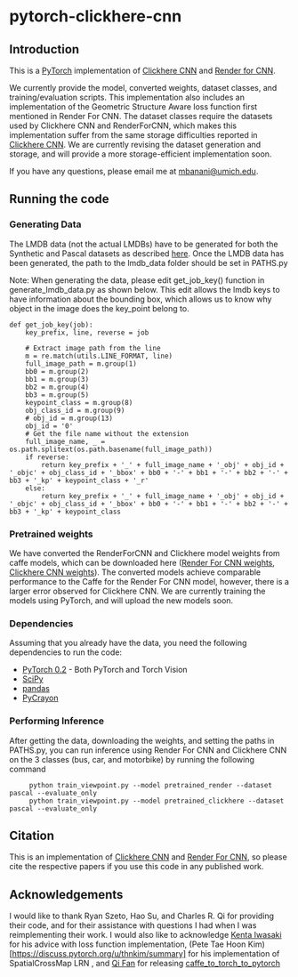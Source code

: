 # pytorch-clickhere-cnn

## Introduction

This is a [PyTorch](http://pytorch.org) implementation of [Clickhere CNN](https://github.com/rszeto/click-here-cnn) and [Render for CNN](https://github.com/shapenet/RenderForCNN).

We currently provide the model, converted weights, dataset classes, and training/evaluation scripts. This implementation also includes an implementation of the Geometric Structure Aware loss function first mentioned in Render For CNN. The dataset classes require the datasets used by Clickhere CNN and RenderForCNN, which makes this implementation suffer from the same storage difficulties reported in [Clickhere CNN](https://github.come/rszeto/click-here-cnn). We are currently revising the dataset generation and storage, and will provide a more storage-efficient implementation soon.

If you have any questions, please email me at mbanani@umich.edu.

## Running the code

### Generating Data

The LMDB data (not the actual LMDBs) have to be generated for both the Synthetic and Pascal datasets as described [here](https://github.com/rszeto/click-here-cnn/blob/master/README.md#generating-training-data). Once the LMDB data has been generated, the path to the lmdb_data folder should be set in PATHS.py

Note: When generating the data, please edit get_job_key() function in generate_lmdb_data.py as shown below. This edit allows the lmdb keys to have information about the bounding box, which allows us to know why object in the image does the key_point belong to.

    def get_job_key(job):
        key_prefix, line, reverse = job

        # Extract image path from the line
        m = re.match(utils.LINE_FORMAT, line)
        full_image_path = m.group(1)
        bb0 = m.group(2)
        bb1 = m.group(3)
        bb2 = m.group(4)
        bb3 = m.group(5)
        keypoint_class = m.group(8)
        obj_class_id = m.group(9)
        # obj_id = m.group(13)
        obj_id = '0'
        # Get the file name without the extension
        full_image_name, _ = os.path.splitext(os.path.basename(full_image_path))
        if reverse:
            return key_prefix + '_' + full_image_name + '_obj' + obj_id + '_objc' + obj_class_id + '_bbox' + bb0 + '-' + bb1 + '-' + bb2 + '-' + bb3 + '_kp' + keypoint_class + '_r'
        else:
            return key_prefix + '_' + full_image_name + '_obj' + obj_id + '_objc' + obj_class_id + '_bbox' + bb0 + '-' + bb1 + '-' + bb2 + '-' + bb3 + '_kp' + keypoint_class


### Pretrained weights

We have converted the RenderForCNN and Clickhere model weights from caffe models, which can be downloaded here ([Render For CNN weights](umich.edu/~mbanani/clickhere_weights/render4cnn.pth), [Clickhere CNN weights](umich.edu/~mbanani/clickhere_weights/ch_cnn.npy)). The converted models achieve comparable performance to the Caffe for the Render For CNN model, however, there is a larger error observed for Clickhere CNN. We are currently training the models using PyTorch, and will upload the new models soon.

### Dependencies

Assuming that you already have the data, you need the following dependencies to run the code:
* [PyTorch 0.2](http://pytorch.org) - Both PyTorch and Torch Vision
* [SciPy](https://www.scipy.org/)
* [pandas](http://pandas.pydata.org/)
* [PyCrayon](https://github.com/torrvision/crayon)


### Performing Inference

After getting the data, downloading the weights, and setting the paths in PATHS.py, you can run inference using Render For CNN and Clickhere CNN on the 3 classes (bus, car, and motorbike) by running the following command

         python train_viewpoint.py --model pretrained_render --dataset pascal --evaluate_only
         python train_viewpoint.py --model pretrained_clickhere --dataset pascal --evaluate_only


## Citation

This is an implementation of [Clickhere CNN](https://github.come/rszeto/click-here-cnn) and [Render For CNN](https://github.com/shapenet/RenderForCNN), so please cite the respective papers if you use this code in any published work.

## Acknowledgements

I would like to thank Ryan Szeto, Hao Su, and Charles R. Qi for providing their code, and for their assistance with questions I had when I was reimplementing their work. I would also like to acknowledge [Kenta Iwasaki](https://discuss.pytorch.org/u/dranithix/summary) for his advice with loss function implementation, (Pete Tae Hoon Kim)[https://discuss.pytorch.org/u/thnkim/summary] for his implementation of SpatialCrossMap LRN , and [Qi Fan](https://github.com/fanq15) for releasing [caffe_to_torch_to_pytorch](https://github.com/fanq15/caffe_to_torch_to_pytorch)
